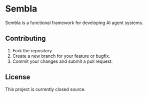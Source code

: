# Sembla

Sembla is a functional framework for developing AI agent systems.

## Contributing

1. Fork the repository.
2. Create a new branch for your feature or bugfix.
3. Commit your changes and submit a pull request.

## License

This project is currently closed source.
